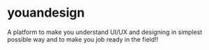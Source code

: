 # youandesign
A platform to make you understand UI/UX and designing in simplest possible way and to make you job ready in the field!!

